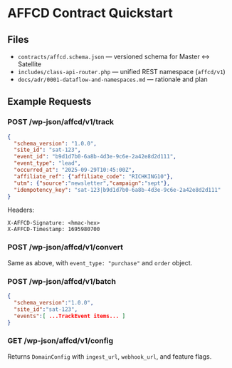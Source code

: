 # AFFCD Contract Quickstart

## Files
- `contracts/affcd.schema.json` — versioned schema for Master ↔ Satellite
- `includes/class-api-router.php` — unified REST namespace (`affcd/v1`)
- `docs/adr/0001-dataflow-and-namespaces.md` — rationale and plan

## Example Requests

### POST /wp-json/affcd/v1/track
```json
{
  "schema_version": "1.0.0",
  "site_id": "sat-123",
  "event_id": "b9d1d7b0-6a8b-4d3e-9c6e-2a42e8d2d111",
  "event_type": "lead",
  "occurred_at": "2025-09-29T10:45:00Z",
  "affiliate_ref": {"affiliate_code": "RICHKING10"},
  "utm": {"source":"newsletter","campaign":"sept"},
  "idempotency_key": "sat-123|b9d1d7b0-6a8b-4d3e-9c6e-2a42e8d2d111"
}
```
Headers:
```
X-AFFCD-Signature: <hmac-hex>
X-AFFCD-Timestamp: 1695980700
```

### POST /wp-json/affcd/v1/convert
Same as above, with `event_type: "purchase"` and `order` object.

### POST /wp-json/affcd/v1/batch
```json
{
  "schema_version":"1.0.0",
  "site_id":"sat-123",
  "events":[ ...TrackEvent items... ]
}
```

### GET /wp-json/affcd/v1/config
Returns `DomainConfig` with `ingest_url`, `webhook_url`, and feature flags.
